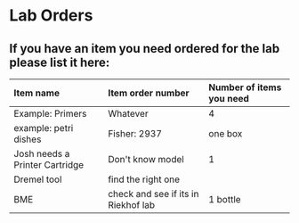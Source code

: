 # Lab Orders

##  If you have an item you need ordered for the lab please list it here:

|  Item name | Item order number | Number of items you need |
|  :-------- | :---------------- | :----------------------- |
|  Example: Primers  |  Whatever  |  4  |
|  example: petri dishes  |  Fisher: 2937  |  one box  |
| Josh needs a Printer Cartridge | Don't know model | 1 |
| Dremel tool | find the right one |
| BME | check and see if its in Riekhof lab | 1 bottle  |
